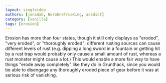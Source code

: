 ```yaml
---
layout: singleidea
authors: [jonadab, NeroOneTrueKing, aosdict]
category: [vanilla]
tags: [erosion]
---
```

Erosion has more than four states, though it still only displays as "eroded", "very eroded", or "thoroughly eroded"; different rusting sources can cause different levels of rust (e.g. dipping a long sword in a fountain or getting hit by a rust trap would probably only cause a small amount of rust, whereas a rust monster might cause a lot.) This would enable a more fair way to have things "erode away completely" like they do in Grunthack, since you would be able to disengage any thoroughly eroded piece of gear before it was at serious risk of vanishing.
